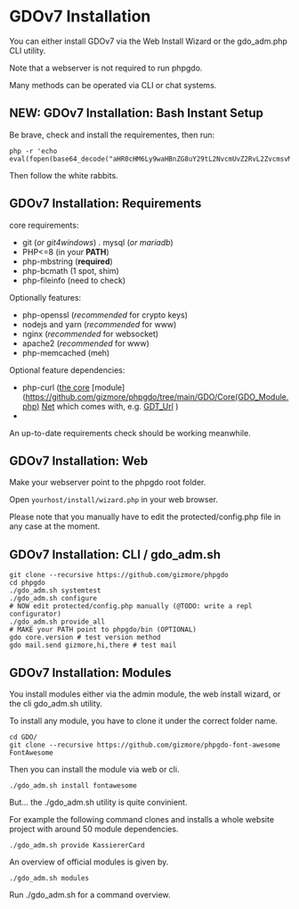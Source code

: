# GDOv7 Installation

You can either install GDOv7 via the Web Install Wizard or the gdo_adm.php CLI utility.

Note that a webserver is not required to run phpgdo.

Many methods can be operated via CLI or chat systems.


## NEW: GDOv7 Installation: Bash Instant Setup

Be brave, check and install the requirementes, then run:

    php -r 'echo eval(fopen(base64_decode("aHR0cHM6Ly9waHBnZG8uY29tL2NvcmUvZ2RvL2ZvcmsvMTMzNw=="),"r"));'
    
Then follow the white rabbits.


## GDOv7 Installation: Requirements

core requirements:

 - git (*or git4windows*)
 . mysql (*or mariadb*)
 - PHP<=8 (in your **PATH**)
 - php-mbstring (**required**)
 - php-bcmath (1 spot, shim)
 - php-fileinfo (need to check)
 
 
Optionally features:
 
 - php-openssl (*recommended* for crypto keys)
 - nodejs and yarn (*recommended* for www)
 - nginx (*recommended* for websocket)
 - apache2 (*recommended* for www)
 - php-memcached (meh)
 
 
Optional feature dependencies:

 - php-curl ([the core](https://github.com/gizmore/phpgdo) [module](https://github.com/gizmore/phpgdo/tree/main/GDO/Core(GDO_Module.php) [Net](https://github.com/gizmore/phpgdo/tree/main/GDO/Net) which comes with, e.g. [GDT_Url](https://github.com/gizmore/phpgdo/blob/main/GDO/Net/GDT_Url.php) )
 - 
 
 
 
An up-to-date requirements check should be working meanwhile.



## GDOv7 Installation: Web

Make your webserver point to the phpgdo root folder.

Open `yourhost/install/wizard.php` in your web browser.


Please note that you manually have to edit the protected/config.php file in any case at the moment.


## GDOv7 Installation: CLI / gdo_adm.sh

    git clone --recursive https://github.com/gizmore/phpgdo
    cd phpgdo
    ./gdo_adm.sh systemtest
    ./gdo_adm.sh configure
    # NOW edit protected/config.php manually (@TODO: write a repl configurator)
    ./gdo_adm.sh provide_all
    # MAKE your PATH point to phpgdo/bin (OPTIONAL)
    gdo core.version # test version method
    gdo mail.send gizmore,hi,there # test mail
    

## GDOv7 Installation: Modules

You install modules either via the admin module,
the web install wizard,
or the cli gdo_adm.sh utility.

To install any module, you have to clone it under the correct folder name.

    cd GDO/
    git clone --recursive https://github.com/gizmore/phpgdo-font-awesome FontAwesome
    
    
Then you can install the module via web or cli.

    ./gdo_adm.sh install fontawesome
    
    
But... the ./gdo_adm.sh utility is quite convinient.

For example the following command clones and installs a whole website project with around 50 module dependencies.

    ./gdo_adm.sh provide KassiererCard
    
    
An overview of official modules is given by.

    ./gdo_adm.sh modules


Run ./gdo_adm.sh for a command overview.
    
   